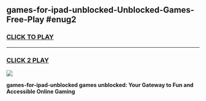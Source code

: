 
## games-for-ipad-unblocked-Unblocked-Games-Free-Play #enug2
<h3>
<a href="https://us.freeplayer.one?title=games-for-ipad-unblocked&ref=9M">CLICK TO PLAY</a></h3>
<hr>

<h3>
<a href="https://us.freeplayer.one?title=games-for-ipad-unblocked&ref=9M">CLICK 2 PLAY</a>
  
</h3>

<a href="https://us.freeplayer.one?title=games-for-ipad-unblocked&ref=9M"><img src="https://clearcache.store/games.png"></a>


**games-for-ipad-unblocked games unblocked: Your Gateway to Fun and Accessible Online Gaming**
